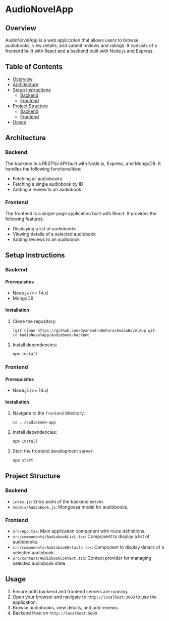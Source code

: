 # AudioNovelApp

## Overview

AudioNovelApp is a web application that allows users to browse audiobooks, view details, and submit reviews and ratings. It consists of a frontend built with React and a backend built with Node.js and Express.

## Table of Contents

- [Overview](#overview)
- [Architecture](#architecture)
- [Setup Instructions](#setup-instructions)
  - [Backend](#backend)
  - [Frontend](#frontend)
- [Project Structure](#project-structure)
  - [Backend](#backend-1)
  - [Frontend](#frontend-1)
- [Usage](#usage)

## Architecture

### Backend

The backend is a RESTful API built with Node.js, Express, and MongoDB. It handles the following functionalities:
- Fetching all audiobooks
- Fetching a single audiobook by ID
- Adding a review to an audiobook

### Frontend

The frontend is a single-page application built with React. It provides the following features:
- Displaying a list of audiobooks
- Viewing details of a selected audiobook
- Adding reviews to an audiobook

## Setup Instructions

### Backend

#### Prerequisites

- Node.js (>= 14.x)
- MongoDB

#### Installation

1. Clone the repository:
   ```bash
   [git clone https://github.com/GyanendraBehura/AudioNovelApp.git
   cd AudioNovelApp/audiobook-backend
   ```

2. Install dependencies:
   ```bash
   npm install
   ```

### Frontend

#### Prerequisites

- Node.js (>= 14.x)

#### Installation

1. Navigate to the `frontend` directory:
   ```bash
   cd ../audiobook-app
   ```

2. Install dependencies:
   ```bash
   npm install
   ```

3. Start the frontend development server:
   ```bash
   npm start
   ```

## Project Structure

### Backend

- `index.js`: Entry point of the backend server.
- `models/Audiobook.js`: Mongoose model for audiobooks.

### Frontend

- `src/App.tsx`: Main application component with route definitions.
- `src/components/AudiobookList.tsx`: Component to display a list of audiobooks.
- `src/components/AudiobookDetails.tsx`: Component to display details of a selected audiobook.
- `src/context/AudiobookContext.tsx`: Context provider for managing selected audiobook state.

## Usage

1. Ensure both backend and frontend servers are running.
2. Open your browser and navigate to `http://localhost:3000` to use the application.
3. Browse audiobooks, view details, and add reviews.
4. Backend Host on `http://localhost:5000`


